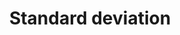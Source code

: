 ---
title: Standard deviation
related_terms:
 - variance
references:
 - "[Standard deviation - Wikipedia](https://en.wikipedia.org/wiki/Standard_deviation)"
---